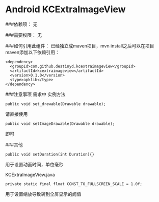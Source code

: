 Android KCExtraImageView
============================
###依赖项：
无


###需要权限：
无

###如何引用此组件：
已经独立成maven项目，mvn install之后可以在项目maven添加以下依赖引用：

```
<dependency>
  <groupId>com.github.destinyd.kcextraimageview</groupId>
  <artifactId>kcextraimageview</artifactId>
  <version>0.1.0</version>
  <type>apklib</type>
</dependency>
```

###注意事项
需求中
实例方法
```
public void set_drawable(Drawable drawable);
```
请直接使用
```
public void setImageDrawable(Drawable drawable);
```
即可

###其他
```
public void setDuration(int Duration){}
```
用于设置动画时间，单位毫秒

KCExtraImageView.java
```
private static final float CONST_TO_FULLSCREEN_SCALE = 1.0f;
```
用于设置缩放导致转到全屏显示的阙值

